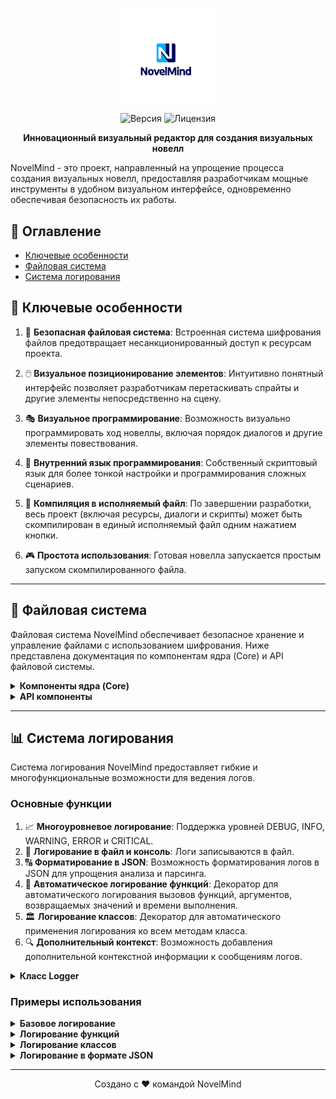 # 

<div align="center">
  <img src="./Assets/logo.png" alt="NovelMind Logo" width="150" height="150">
</div>

<p align="center">
  <img src="https://img.shields.io/badge/версия-0.0.1-blue.svg" alt="Версия">
  <img src="https://img.shields.io/badge/лицензия-MIT-green.svg" alt="Лицензия">
</p>

<p align="center">
  <strong>Инновационный визуальный редактор для создания визуальных новелл</strong>
</p>

NovelMind - это проект, направленный на упрощение процесса создания визуальных новелл, предоставляя разработчикам мощные инструменты в удобном визуальном интерфейсе, одновременно обеспечивая безопасность их работы.

## 📑 Оглавление

- [Ключевые особенности](#-ключевые-особенности)
- [Файловая система](#-файловая-система)
- [Система логирования](#-система-логирования)

## 🌟 Ключевые особенности

1. 🔐 **Безопасная файловая система**: Встроенная система шифрования файлов предотвращает несанкционированный доступ к ресурсам проекта.

2. 🖱️ **Визуальное позиционирование элементов**: Интуитивно понятный интерфейс позволяет разработчикам перетаскивать спрайты и другие элементы непосредственно на сцену.

3. 🎭 **Визуальное программирование**: Возможность визуально программировать ход новеллы, включая порядок диалогов и другие элементы повествования.

4. 🔧 **Внутренний язык программирования**: Собственный скриптовый язык для более тонкой настройки и программирования сложных сценариев.

5. 🚀 **Компиляция в исполняемый файл**: По завершении разработки, весь проект (включая ресурсы, диалоги и скрипты) может быть скомпилирован в единый исполняемый файл одним нажатием кнопки.

6. 🎮 **Простота использования**: Готовая новелла запускается простым запуском скомпилированного файла.

---

## 📁 Файловая система

Файловая система NovelMind обеспечивает безопасное хранение и управление файлами с использованием шифрования. Ниже представлена документация по компонентам ядра (Core) и API файловой системы.

<details>
<summary><strong>Компоненты ядра (Core)</strong></summary>

### Компоненты ядра (Core)

Основные компоненты включают следующие модули:

1. **Шифрование** (`encryption.py`)
   - Класс: `AdvancedEncryptor`
     - Методы: `__init__`, `_load_or_generate_key`, `_derive_key`, `encrypt`, `decrypt`

2. **Обработчик файлов** (`file_handler.py`)
   - Класс: `SecureFileHandler`
     - Методы: `__init__`, `add_file`, `read_file`, `delete_file`, `list_files`

3. **Инициализатор файловой системы** (`initializer.py`)
   - Класс: `FileSystemInitializer`
     - Методы: `__init__`, `initialize`, `_initialize_encryption`, `_create_empty_index`

4. **Безопасное хранилище** (`storage.py`)
   - Класс: `SecureStorage`
     - Методы: `__init__`, `_load_index`, `_save_index`, `add_file`, `get_file_path`, `remove_file`, `list_files`

5. **Вспомогательные функции** (`utils.py`)
   - Функции: `create_directory_if_not_exists`, `is_valid_path`

</details>

<details>
<summary><strong>API компоненты</strong></summary>

### API компоненты

API компоненты предоставляют высокоуровневые операции для управления файлами и развертывания системы:

1. **Файловые операции** (`file_operations.py`)
   - Класс: `FileOperations`
     - Методы: `__init__`, `add_file`, `read_file`, `delete_file`, `list_files`

2. **Системные операции** (`system_operations.py`)
   - Класс: `SystemOperations`
     - Методы: `deploy`

</details>

---

## 📊 Система логирования

Система логирования NovelMind предоставляет гибкие и многофункциональные возможности для ведения логов.

### Основные функции

1. 📈 **Многоуровневое логирование**: Поддержка уровней DEBUG, INFO, WARNING, ERROR и CRITICAL.
2. 📁 **Логирование в файл и консоль**: Логи записываются в файл.
3. 🔠 **Форматирование в JSON**: Возможность форматирования логов в JSON для упрощения анализа и парсинга.
4. 🔄 **Автоматическое логирование функций**: Декоратор для автоматического логирования вызовов функций, аргументов, возвращаемых значений и времени выполнения.
5. 🏛️ **Логирование классов**: Декоратор для автоматического применения логирования ко всем методам класса.
6. 🔍 **Дополнительный контекст**: Возможность добавления дополнительной контекстной информации к сообщениям логов.

<details>
<summary><strong>Класс Logger</strong></summary>

### Класс Logger

```python
Logger(log_file: str = 'app.log', use_json: bool = False)
```

#### Методы

- Методы логирования:
  - `debug(message: str, extra: Dict[str, Any] = None)`
  - `info(message: str, extra: Dict[str, Any] = None)`
  - `warning(message: str, extra: Dict[str, Any] = None)`
  - `error(message: str, extra: Dict[str, Any] = None)`
  - `critical(message: str, extra: Dict[str, Any] = None)`

- Методы-декораторы:
  - `log_function() -> Callable[[Callable], Callable]`
  - `log_class() -> Callable[[Type], Type]`

- Внутренние методы:
  - `_setup_logger(log_file: str, use_json: bool) -> logging.Logger`
  - `_log_function(func: Callable) -> Callable`
  - `_log(level: str, message: str, extra: Dict[str, Any] = None)`

#### Класс JsonFormatter

Внутренний класс, который форматирует записи логов как JSON строки.

</details>

### Примеры использования

<details>
<summary><strong>Базовое логирование</strong></summary>

```python
logger = Logger()
logger.info("Приложение запущено")
logger.error("Произошла ошибка", extra={"error_code": 500})
```
</details>

<details>
<summary><strong>Логирование функций</strong></summary>

```python
logger = Logger()

@logger.log_function()
def example_function(a, b):
    return a + b

result = example_function(3, 4)
```
</details>

<details>
<summary><strong>Логирование классов</strong></summary>

```python
logger = Logger()

@logger.log_class()
class ExampleClass:
    def method1(self):
        pass

    def method2(self, x):
        return x * 2

obj = ExampleClass()
obj.method1()
obj.method2(5)
```
</details>

<details>
<summary><strong>Логирование в формате JSON</strong></summary>

```python
json_logger = Logger(use_json=True)
json_logger.info("Это лог в формате JSON", extra={"user_id": 123})
```
</details>

---

<p align="center">
  Создано с ❤️ командой NovelMind
</p>